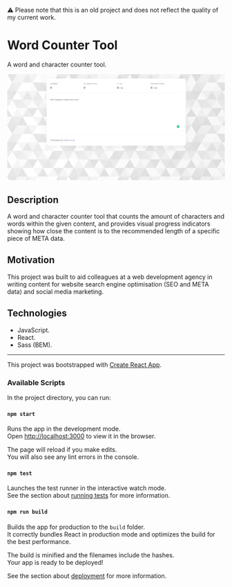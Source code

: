 ⚠️ Please note that this is an old project and does not reflect the quality of my current work.

# Word Counter Tool

A word and character counter tool.

![Word Counter Tool](documentation/word-counter-tool.jpg)

## Description

A word and character counter tool that counts the amount of characters and words within the given content, and provides visual progress indicators showing how close the content is to the recommended length of a specific piece of META data.

## Motivation

This project was built to aid colleagues at a web development agency in writing content for website search engine optimisation (SEO and META data) and social media marketing.

## Technologies

- JavaScript.
- React.
- Sass (BEM).

---

This project was bootstrapped with [Create React App](https://github.com/facebook/create-react-app).

### Available Scripts

In the project directory, you can run:

#### `npm start`

Runs the app in the development mode.\
Open [http://localhost:3000](http://localhost:3000) to view it in the browser.

The page will reload if you make edits.\
You will also see any lint errors in the console.

#### `npm test`

Launches the test runner in the interactive watch mode.\
See the section about [running tests](https://facebook.github.io/create-react-app/docs/running-tests) for more information.

#### `npm run build`

Builds the app for production to the `build` folder.\
It correctly bundles React in production mode and optimizes the build for the best performance.

The build is minified and the filenames include the hashes.\
Your app is ready to be deployed!

See the section about [deployment](https://facebook.github.io/create-react-app/docs/deployment) for more information.
